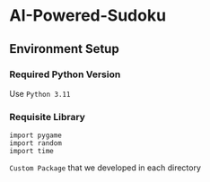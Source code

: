 # AI-Powered-Sudoku

## Environment Setup
  ### Required Python Version
  Use `Python 3.11` 

  ### Requisite Library
  ```
  import pygame
  import random
  import time 
  ```
  `Custom Package` that we developed in each directory
